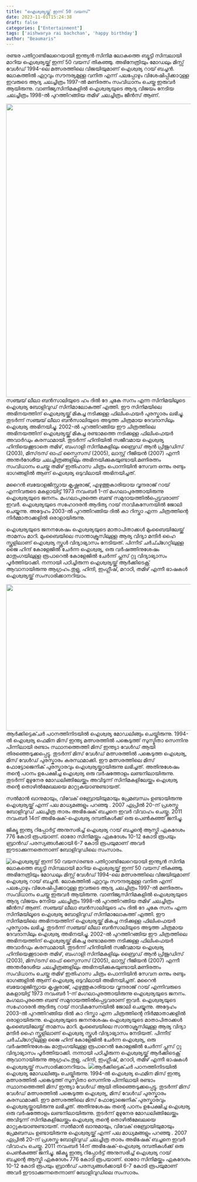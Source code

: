 ```yaml
---
title: "ഐശ്വര്യയ്ക്ക് ഇന്ന് 50 വയസ്"
date: 2023-11-01T15:24:38
draft: false
categories: ["Entertainment"]
tags: ['aishwarya rai bachchan', 'happy birthday']
author: "Beaumaris"
---
```


രണ്ടര പതിറ്റാണ്ടിലേറെയായി ഇന്ത്യന്‍ സിനിമ ലോകത്തെ ബ്യൂട്ടി സിമ്പലായി മാറിയ ഐശ്വര്യയ്ക്ക് ഇന്ന് 50 വയസ് തികഞ്ഞു. അഭിനേത്രിയും മോഡലും മിസ്സ് വേൾഡ് 1994-ലെ മത്സരത്തിലെ വിജയിയുമാണ് ഐശ്വര്യ റായ് ബച്ചൻ. ലോകത്തിൽ ഏറ്റവും സൗന്ദര്യമുള്ള വനിത എന്ന് പലപ്പോഴും വിശേഷിപ്പിക്കാറുള്ള ഇവരുടെ ആദ്യ ചലച്ചിത്രം 1997-ൽ മണിരത്നം സം‌വിധാനം ചെയ്ത ഇരുവർ ആയിരുന്നു. വാണിജ്യസിനിമകളിൽ ഐശ്വര്യയുടെ ആദ്യ വിജയം നേടിയ ചലച്ചിത്രം 1998-ൽ പുറത്തിറങ്ങിയ തമിഴ് ചലച്ചിത്രം ജീൻസ് ആണ്.

<img class="size-full wp-image-427779 aligncenter" src="https://cdn.boolokam.com/articles/2023/11/geeg.jpg" alt="" width="566" height="800" />സഞ്ചയ് ലീലാ ബൻസാലിയുടെ ഹം ദിൽ ദേ ചുകേ സനം എന്ന സിനിമയിലൂടെ ഐശ്വര്യ ബോളിവുഡ് സിനിമാലോകത്ത് എത്തി. ഈ സിനിമയിലെ അഭിനയത്തിന് ഐശ്വര്യയ്ക്ക് മികച്ച നടിക്കുള്ള ഫിലിംഫെയർ പുരസ്കാരം ലഭിച്ചു. തുടർന്ന് സഞ്ചയ് ലീലാ ബൻസാലിയുടെ അടുത്ത ചിത്രമായ ദേവദാസിലും ഐശ്വര്യ അഭിനയിച്ചു. 2002-ൽ പുറത്തിറങ്ങിയ ഈ ചിത്രത്തിലെ അഭിനയത്തിന് ഐശ്വര്യയ്ക്ക് മികച്ച രണ്ടാമത്തെ നടിക്കുള്ള ഫിലിംഫെയർ അവാർഡും കരസ്ഥമായി. തുടർന്ന് ഹിന്ദിയിൽ സജീവമായ ഐശ്വര്യ ഹിന്ദിയെക്കൂടാതെ തമിഴ്, ബംഗാളി സിനിമകളിലും ബ്രൈഡ് ആൻ പ്രിജുഡിസ് (2003), മിസ്‌ട്രസ് ഓഫ് സ്പൈസസ് (2005), ലാസ്റ്റ് റീജിയൻ (2007) എന്നീ അന്തർദേശീയ ചലച്ചിത്രങ്ങളിലും അഭിനയിക്കുകയുണ്ടായി.മണിരത്നം സംവിധാനം ചെയ്ത തമിഴ് ഇതിഹാസ ചിത്രം പൊന്നിയിൻ സേവന ഒന്നും രണ്ടും ഭാഗങ്ങളിൽ ആണ് ഐശ്വര്യ ഒടുവിലായി അഭിനയിച്ചത്.

മറൈൻ ബയോളജിസ്റ്റായ കൃഷ്ണരാജ്, എഴുത്തുകാരിയായ വൃന്ദരാജ് റായ് എന്നിവരുടെ മകളായിട്ട് 1973 നവംബർ 1-ന്‌ മംഗലാപുരത്തായിരുന്നു ഐശ്വര്യയുടെ ജനനം. മംഗലാപുരത്തെ ബണ്ട് സമുദായത്തിൽപ്പെട്ടവരാണ് ഇവർ. ഐശ്വര്യയുടെ സഹോദരൻ ആദിത്യ റായ് നാവികസേനയിൽ ജോലി ചെയ്യുന്നു. അദ്ദേഹം 2003-ൽ പുറത്തിറങ്ങിയ ദിൽ കാ റിസ്താ എന്ന ചിത്രത്തിന്റെ നിർമ്മാതാക്കളിൽ ഒരാളായിരുന്നു.

ഐശ്വര്യയുടെ ജനനശേഷം ഐശ്വര്യയുടെ മാതാപിതാക്കൾ മുംബൈയിലേയ്ക്ക് താമസം മാറി. മുംബൈയിലെ സാന്താക്രൂസിലുള്ള ആര്യ വിദ്യാ മന്ദിർ ഹൈ സ്കൂളിലാണ് ഐശ്വര്യ സ്കൂൾ വിദ്യാഭ്യാസം നേടിയത്. പിന്നീട് ചർച്ച്ഗേറ്റിലുള്ള ജൈ ഹിന്ദ് കോളേജിൽ ചേർന്ന ഐശ്വര്യ, ഒരു വർഷത്തിനുശേഷം മാതുംഗയിലുള്ള രൂപാറെൽ കോളേജിൽ ചേർന്ന് പ്ലസ് റ്റു വിദ്യാഭ്യാസം പൂർത്തിയാക്കി. നന്നായി പഠിച്ചിരുന്ന ഐശ്വര്യയ്ക്ക് ആർക്കിടെക്റ്റ് ആവാനായിരുന്നു ആഗ്രഹം.തുളു, ഹിന്ദി, ഇംഗ്ലീഷ്, മറാഠി, തമിഴ് എന്നീ ഭാഷകൾ ഐശ്വര്യയ്ക്ക് സംസാരിക്കാനറിയാം.

<img class="alignnone size-full wp-image-427780" src="https://cdn.boolokam.com/articles/2023/11/ggg.jpg" alt="" width="640" height="399" />ആർക്കിട്ടെക്‌ചർ പഠനത്തിനിടയിൽ ഐശ്വര്യ മോഡലിങ്ങും ചെയ്തിരുന്നു. 1994-ൽ ഐശ്വര്യ ഫെമിന മിസ് ഇന്ത്യ മത്സരത്തിൽ പങ്കെടുത്ത് സുസ്മിതാ സെന്നിനു പിന്നിലായി രണ്ടാം സ്ഥാനത്തെത്തി മിസ് ഇന്ത്യാ വേൾഡ് ആയി തിരഞ്ഞെടുക്കപ്പെട്ടു. തുടർന്ന് മിസ് വേൾഡ് മത്സരത്തിൽ പങ്കെടുത്ത ഐശ്വര്യ, മിസ് വേൾഡ് പുരസ്കാരം കരസ്ഥമാക്കി. ഈ മത്സരത്തിലെ മിസ് ഫോട്ടോജെനിക് പുരസ്കാരവും ഐശ്വര്യയ്ക്കായിരുന്നു ലഭിച്ചത്. അതിനുശേഷം തന്റെ പഠനം ഉപേക്ഷിച്ച ഐശ്വര്യ ഒരു വർഷത്തോളം ലണ്ടനിലായിരുന്നു. തുടർന്ന് മുഴുനേര മോഡലിങ്ങിലേയ്ക്കും അവിടുന്ന് സിനിമകളിലേയ്ക്കും ഐശ്വര്യ തന്റെ തൊഴിൽമേഖലയെ മാറ്റുകയാണുണ്ടായത്.

സൽമാൻ ഖാനുമായും, വിവേക് ഒബ്രോയിയുമായും പ്രേമബന്ധം ഉണ്ടായിരുന്നു ഐശ്വര്യയ്ക്ക് എന്ന് പല മാധ്യമങ്ങളും പറഞ്ഞു . 2007 ഏപ്രിൽ 20-ന്‌ പ്രശസ്ത ബോളിവുഡ് ചലച്ചിത്ര താരം അഭിഷേക് ബച്ചനെ ഇവർ വിവാഹം ചെയ്തു. 2011 നവംബർ 14ന് അഭിഷേക്-ഐശ്വര്യ ദമ്പതികൾക്ക് ഒരു പെൺകുഞ്ഞ് ജനിച്ചു.

ജിക്യൂ ഇന്ത്യ റിപ്പോർട്ട് അനുസരിച്ച് ഐശ്വര്യ റായ് ബച്ചന്റെ ആസ്തി ഏകദേശം 776 കോടി രൂപയാണ്. ഓരോ സിനിമയ്ക്കും ഏകദേശം 10-12 കോടി രൂപയും ബ്രാൻഡ് പരസ്യങ്ങള്‍ക്കായി 6-7 കോടി രൂപയുമാണ് അവർ ഈടാക്കുന്നതെന്നാണ് ബോളിവുഡിലെ സംസാരം.


![ഐശ്വര്യയ്ക്ക് ഇന്ന് 50 വയസ്](https://cdn.boolokam.com/articles/2023/11/geeg.jpg)രണ്ടര പതിറ്റാണ്ടിലേറെയായി ഇന്ത്യന്‍ സിനിമ ലോകത്തെ ബ്യൂട്ടി സിമ്പലായി മാറിയ ഐശ്വര്യയ്ക്ക് ഇന്ന് 50 വയസ് തികഞ്ഞു. അഭിനേത്രിയും മോഡലും മിസ്സ് വേൾഡ് 1994-ലെ മത്സരത്തിലെ വിജയിയുമാണ് ഐശ്വര്യ റായ് ബച്ചൻ. ലോകത്തിൽ ഏറ്റവും സൗന്ദര്യമുള്ള വനിത എന്ന് പലപ്പോഴും വിശേഷിപ്പിക്കാറുള്ള ഇവരുടെ ആദ്യ ചലച്ചിത്രം 1997-ൽ മണിരത്നം സം‌വിധാനം ചെയ്ത ഇരുവർ ആയിരുന്നു. വാണിജ്യസിനിമകളിൽ ഐശ്വര്യയുടെ ആദ്യ വിജയം നേടിയ ചലച്ചിത്രം 1998-ൽ പുറത്തിറങ്ങിയ തമിഴ് ചലച്ചിത്രം ജീൻസ് ആണ്. സഞ്ചയ് ലീലാ ബൻസാലിയുടെ ഹം ദിൽ ദേ ചുകേ സനം എന്ന സിനിമയിലൂടെ ഐശ്വര്യ ബോളിവുഡ് സിനിമാലോകത്ത് എത്തി. ഈ സിനിമയിലെ അഭിനയത്തിന് ഐശ്വര്യയ്ക്ക് മികച്ച നടിക്കുള്ള ഫിലിംഫെയർ പുരസ്കാരം ലഭിച്ചു. തുടർന്ന് സഞ്ചയ് ലീലാ ബൻസാലിയുടെ അടുത്ത ചിത്രമായ ദേവദാസിലും ഐശ്വര്യ അഭിനയിച്ചു. 2002-ൽ പുറത്തിറങ്ങിയ ഈ ചിത്രത്തിലെ അഭിനയത്തിന് ഐശ്വര്യയ്ക്ക് മികച്ച രണ്ടാമത്തെ നടിക്കുള്ള ഫിലിംഫെയർ അവാർഡും കരസ്ഥമായി. തുടർന്ന് ഹിന്ദിയിൽ സജീവമായ ഐശ്വര്യ ഹിന്ദിയെക്കൂടാതെ തമിഴ്, ബംഗാളി സിനിമകളിലും ബ്രൈഡ് ആൻ പ്രിജുഡിസ് (2003), മിസ്‌ട്രസ് ഓഫ് സ്പൈസസ് (2005), ലാസ്റ്റ് റീജിയൻ (2007) എന്നീ അന്തർദേശീയ ചലച്ചിത്രങ്ങളിലും അഭിനയിക്കുകയുണ്ടായി.മണിരത്നം സംവിധാനം ചെയ്ത തമിഴ് ഇതിഹാസ ചിത്രം പൊന്നിയിൻ സേവന ഒന്നും രണ്ടും ഭാഗങ്ങളിൽ ആണ് ഐശ്വര്യ ഒടുവിലായി അഭിനയിച്ചത്. മറൈൻ ബയോളജിസ്റ്റായ കൃഷ്ണരാജ്, എഴുത്തുകാരിയായ വൃന്ദരാജ് റായ് എന്നിവരുടെ മകളായിട്ട് 1973 നവംബർ 1-ന്‌ മംഗലാപുരത്തായിരുന്നു ഐശ്വര്യയുടെ ജനനം. മംഗലാപുരത്തെ ബണ്ട് സമുദായത്തിൽപ്പെട്ടവരാണ് ഇവർ. ഐശ്വര്യയുടെ സഹോദരൻ ആദിത്യ റായ് നാവികസേനയിൽ ജോലി ചെയ്യുന്നു. അദ്ദേഹം 2003-ൽ പുറത്തിറങ്ങിയ ദിൽ കാ റിസ്താ എന്ന ചിത്രത്തിന്റെ നിർമ്മാതാക്കളിൽ ഒരാളായിരുന്നു. ഐശ്വര്യയുടെ ജനനശേഷം ഐശ്വര്യയുടെ മാതാപിതാക്കൾ മുംബൈയിലേയ്ക്ക് താമസം മാറി. മുംബൈയിലെ സാന്താക്രൂസിലുള്ള ആര്യ വിദ്യാ മന്ദിർ ഹൈ സ്കൂളിലാണ് ഐശ്വര്യ സ്കൂൾ വിദ്യാഭ്യാസം നേടിയത്. പിന്നീട് ചർച്ച്ഗേറ്റിലുള്ള ജൈ ഹിന്ദ് കോളേജിൽ ചേർന്ന ഐശ്വര്യ, ഒരു വർഷത്തിനുശേഷം മാതുംഗയിലുള്ള രൂപാറെൽ കോളേജിൽ ചേർന്ന് പ്ലസ് റ്റു വിദ്യാഭ്യാസം പൂർത്തിയാക്കി. നന്നായി പഠിച്ചിരുന്ന ഐശ്വര്യയ്ക്ക് ആർക്കിടെക്റ്റ് ആവാനായിരുന്നു ആഗ്രഹം.തുളു, ഹിന്ദി, ഇംഗ്ലീഷ്, മറാഠി, തമിഴ് എന്നീ ഭാഷകൾ ഐശ്വര്യയ്ക്ക് സംസാരിക്കാനറിയാം. ![](https://cdn.boolokam.com/articles/2023/11/ggg.jpg)ആർക്കിട്ടെക്‌ചർ പഠനത്തിനിടയിൽ ഐശ്വര്യ മോഡലിങ്ങും ചെയ്തിരുന്നു. 1994-ൽ ഐശ്വര്യ ഫെമിന മിസ് ഇന്ത്യ മത്സരത്തിൽ പങ്കെടുത്ത് സുസ്മിതാ സെന്നിനു പിന്നിലായി രണ്ടാം സ്ഥാനത്തെത്തി മിസ് ഇന്ത്യാ വേൾഡ് ആയി തിരഞ്ഞെടുക്കപ്പെട്ടു. തുടർന്ന് മിസ് വേൾഡ് മത്സരത്തിൽ പങ്കെടുത്ത ഐശ്വര്യ, മിസ് വേൾഡ് പുരസ്കാരം കരസ്ഥമാക്കി. ഈ മത്സരത്തിലെ മിസ് ഫോട്ടോജെനിക് പുരസ്കാരവും ഐശ്വര്യയ്ക്കായിരുന്നു ലഭിച്ചത്. അതിനുശേഷം തന്റെ പഠനം ഉപേക്ഷിച്ച ഐശ്വര്യ ഒരു വർഷത്തോളം ലണ്ടനിലായിരുന്നു. തുടർന്ന് മുഴുനേര മോഡലിങ്ങിലേയ്ക്കും അവിടുന്ന് സിനിമകളിലേയ്ക്കും ഐശ്വര്യ തന്റെ തൊഴിൽമേഖലയെ മാറ്റുകയാണുണ്ടായത്. സൽമാൻ ഖാനുമായും, വിവേക് ഒബ്രോയിയുമായും പ്രേമബന്ധം ഉണ്ടായിരുന്നു ഐശ്വര്യയ്ക്ക് എന്ന് പല മാധ്യമങ്ങളും പറഞ്ഞു . 2007 ഏപ്രിൽ 20-ന്‌ പ്രശസ്ത ബോളിവുഡ് ചലച്ചിത്ര താരം അഭിഷേക് ബച്ചനെ ഇവർ വിവാഹം ചെയ്തു. 2011 നവംബർ 14ന് അഭിഷേക്-ഐശ്വര്യ ദമ്പതികൾക്ക് ഒരു പെൺകുഞ്ഞ് ജനിച്ചു. ജിക്യൂ ഇന്ത്യ റിപ്പോർട്ട് അനുസരിച്ച് ഐശ്വര്യ റായ് ബച്ചന്റെ ആസ്തി ഏകദേശം 776 കോടി രൂപയാണ്. ഓരോ സിനിമയ്ക്കും ഏകദേശം 10-12 കോടി രൂപയും ബ്രാൻഡ് പരസ്യങ്ങള്‍ക്കായി 6-7 കോടി രൂപയുമാണ് അവർ ഈടാക്കുന്നതെന്നാണ് ബോളിവുഡിലെ സംസാരം.
